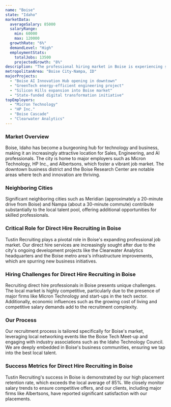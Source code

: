```yaml
---
name: "Boise"
state: "Idaho"
marketData:
  averageSalary: 85000
  salaryRange:
    min: 60000
    max: 120000
  growthRate: "6%"
  demandLevel: "High"
  employmentStats:
    totalJobs: 13500
    projectedGrowth: "8%"
description: "The professional hiring market in Boise is experiencing steady growth, driven by emerging tech initiatives and a stable economy."
metropolitanArea: "Boise City-Nampa, ID"
majorProjects:
  - "Boise AI Innovation Hub opening in downtown"
  - "GreenTech energy-efficient engineering project"
  - "Silicon Hills expansion into Boise market"
  - "State-funded digital transformation initiative"
topEmployers:
  - "Micron Technology"
  - "HP Inc."
  - "Boise Cascade"
  - "Clearwater Analytics"
---
```


### Market Overview
Boise, Idaho has become a burgeoning hub for technology and business, making it an increasingly attractive location for Sales, Engineering, and AI professionals. The city is home to major employers such as Micron Technology, HP Inc., and Albertsons, which foster a vibrant job market. The downtown business district and the Boise Research Center are notable areas where tech and innovation are thriving.
### Neighboring Cities
Significant neighboring cities such as Meridian (approximately a 20-minute drive from Boise) and Nampa (about a 30-minute commute) contribute substantially to the local talent pool, offering additional opportunities for skilled professionals.

### Critical Role for Direct Hire Recruiting in Boise
Tustin Recruiting plays a pivotal role in Boise's expanding professional job market. Our direct hire services are increasingly sought after due to the city's ongoing development projects like the Clearwater Analytics headquarters and the Boise metro area's infrastructure improvements, which are spurring new business initiatives.

### Hiring Challenges for Direct Hire Recruiting in Boise
Recruiting direct hire professionals in Boise presents unique challenges. The local market is highly competitive, particularly due to the presence of major firms like Micron Technology and start-ups in the tech sector. Additionally, economic influences such as the growing cost of living and competitive salary demands add to the recruitment complexity.

### Our Process
Our recruitment process is tailored specifically for Boise's market, leveraging local networking events like the Boise Tech Meet-up and engaging with industry associations such as the Idaho Technology Council. We are deeply embedded in Boise's business communities, ensuring we tap into the best local talent.

### Success Metrics for Direct Hire Recruiting in Boise
Tustin Recruiting's success in Boise is demonstrated by our high placement retention rate, which exceeds the local average of 85%. We closely monitor salary trends to ensure competitive offers, and our clients, including major firms like Albertsons, have reported significant satisfaction with our placements.